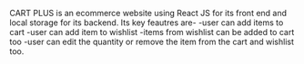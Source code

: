 CART PLUS is an ecommerce website using React JS for its front end and local storage for its backend.
Its key feautres are-
-user can add items to cart 
-user can add item to wishlist
-items from wishlist can be added to cart too
-user can edit the quantity or remove the item from the cart and wishlist too.
